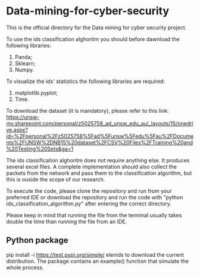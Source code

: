 # Data-mining-for-cyber-security
This is the official directory for the Data mining for cyber security project.

To use the ids classification alghoritm you should before dawnload the following libraries:
1. Panda;
2. Sklearn;
3. Numpy.

To visualize the ids' statistics the following libraries are required:
1. matplotlib.pyplot;
2. Time.

To download the dataset (it is mandatory), please refer to this link: https://unsw-my.sharepoint.com/personal/z5025758_ad_unsw_edu_au/_layouts/15/onedrive.aspx?id=%2Fpersonal%2Fz5025758%5Fad%5Funsw%5Fedu%5Fau%2FDocuments%2FUNSW%2DNB15%20dataset%2FCSV%20Files%2FTraining%20and%20Testing%20Sets&ga=1

The ids classification alghoritm does not require anything else. It produces several excel files.
A complete implementation should also collect the packets from the network and pass them to the classification algorithm, but this is ouside the scope of our research.

To execute the code, please clone the repository and run from your preferred IDE or download the repository and run the code with "python ids_classification_algorithm.py" after entering the correct directory.

Please keep in mind that running the file from the terminal usually takes double the time than running the file from an IDE.

## Python package
pip install -i https://test.pypi.org/simple/ elenids to download the current distribution.
The package contains an example() function that simulate the whole process.
